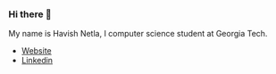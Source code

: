 ### Hi there 👋

My name is Havish Netla, I computer science student at Georgia Tech.
- [Website](https://havish.dev/)
 - [Linkedin](https://www.linkedin.com/in/havish-netla-1bb534192/)
